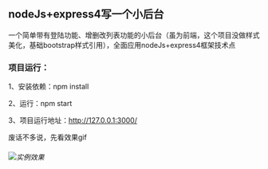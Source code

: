 ## nodeJs+express4写一个小后台

一个简单带有登陆功能、增删改列表功能的小后台（虽为前端，这个项目没做样式美化，基础bootstrap样式引用），全面应用nodeJs+express4框架技术点

### 项目运行：

1、安装依赖：npm install

2、运行：npm start

3、项目运行地址：http://127.0.0.1:3000/


废话不多说，先看效果gif

###### ![实例效果](https://github.com/HongqingCao/My-Code/blob/master/Node-Express4/node-express.gif)
